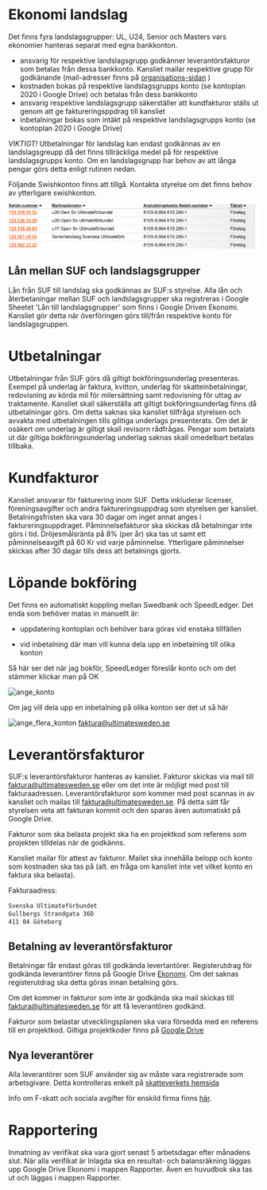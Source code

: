 # Ekonomi landslag

Det finns fyra landslagsgrupper: UL, U24, Senior och Masters vars ekonomier hanteras separat med egna bankkonton. 

* ansvarig för respektive landslagsgrupp godkänner leverantörsfakturor som betalas från dessa bankkonto. Kansliet mailar respektive grupp för godkänande (mail-adresser finns på [organisations-sidan](./organisation.html) )
* kostnaden bokas på respektive landslagsgrupps konto (se kontoplan 2020 i Google Drive) och betalas från dess bankkonto
* ansvarig respektive landslagsgrupp säkerställer att kundfakturor ställs ut genom att ge faktureringsppdrag till kansliet
* inbetalningar bokas som intäkt på respektive landslagsgrupps konto (se kontoplan 2020 i Google Drive)

*VIKTIGT!* Utbetalningar för landslag kan endast godkännas av en landslagsgreupp då det finns tillräckliga medel på för respektive landslagsgrupps konto. Om en landslagsgrupp har behov av att långa pengar görs detta enligt rutinen nedan.

Följande Swishkonton finns att tillgå. Kontakta styrelse om det finns behov av ytterligare swishkonton.

![Swishkonton](./media/Ekonomi/Swishkonton.png "Swishkonton")


## Lån mellan SUF och landslagsgrupper

Lån från SUF till landslag ska godkännas av SUF:s styrelse. Alla lån och återbetaningar mellan SUF och landslagsgrupper ska registreras i Google Sheetet 'Lån till landslagsgrupper' som finns i Google Driven Ekonomi. Kansliet gör detta när överföringen görs till/från respektive konto för landslagsgruppen.

# Utbetalningar

Utbetalningar från SUF görs då giltigt bokföringsunderlag presenteras. Exempel på underlag är faktura, kvitton, underlag för skatteinbetalningar, redovisning av körda mil för milersättning samt redovisning för uttag av traktamente. Kansliet skall  säkerställa att giltigt bokföringsunderlag finns då utbetalningar görs. Om detta saknas ska kansliet tillfråga styrelsen och avvakta med utbetalningen tills gilitiga underlags presenterats. Om det är osäkert om underlag är giltigt skall revisorn rådfrågas. Pengar som betalats ut där giltiga bokföringsunderlag underlag saknas skall omedelbart betalas tillbaka.


# Kundfakturor

Kansliet ansvarar för fakturering inom SUF. Detta inkluderar licenser, föreningsavgifter och andra faktureringsuppdrag som styrelsen ger kansliet. Betalningsfristen ska vara 30 dagar om inget annat anges i faktureringsuppdraget. Påminnelsefakturor ska skickas då betalningar inte görs i tid. Dröjesmålsränta på 8% (per år) ska tas ut samt ett påminnelseavgift på 60 Kr vid varje påminnelse. Ytterligare påminnelser skickas after 30 dagar tills dess att betalnings gjorts.


# Löpande bokföring

Det finns en automatiskt koppling mellan Swedbank och SpeedLedger. Det enda som behöver matas in manuellt är:

* uppdatering kontoplan och behöver bara göras vid enstaka tillfällen

* vid inbetalning där man vill kunna dela upp en inbetalning till olika konton

Så här ser det när jag bokför, SpeedLedger föreslår konto och om det stämmer klickar man på OK

![ange_konto](./media/Ekonomi/ange_konto.png "ange_konto")



Om jag vill dela upp en inbetalning på olika konton ser det ut så här


![ange_flera_konton](./media/Ekonomi/ange_flera_konton.png "ange_flera_konton")
faktura@ultimatesweden.se

# Leverantörsfakturor 

SUF:s leverantörsfakturor hanteras av kansliet. Fakturor skickas via mail till 
faktura@ultimatesweden.se eller om det inte är möjligt med post till fakturaadressen. Leverantörsfakturor som kommer med post scannas in av kansliet och mailas till faktura@ultimatesweden.se. På detta sätt får styrelsen veta att fakturan kommit och den sparas även automatiskt på Google Drive. 

Fakturor som ska belasta projekt ska ha en projektkod som referens som projekten tilldelas när de godkänns. 

Kansliet mailar för attest av fakturor. Mailet ska innehålla belopp och konto som kostnaden ska tas på (alt. en fråga om  kansliet inte vet vilket konto en faktura ska belasta).

Fakturaadress:

```
Svenska Ultimateförbundet
Gullbergs Strandgata 36D
411 04 Göteborg
```

## Betalning av leverantörsfakturor

Betalningar får endast göras till godkända levertantörer. Registerutdrag för godkända leverantörer finns på Google Drive [Ekonomi](https://drive.google.com/drive/folders/1rzow1bCGvufOQIUeFHirGzi2CB_YC1XM). Om det saknas registerutdrag ska detta göras innan betalning görs.

Om det kommer in fakturor som inte är godkända ska mail skickas till faktura@ultimatesweden.se för att få leverantören godkänd.

Fakturor som belastar utvecklingsplanen ska vara försedda med en referens till en projektkod. Giltiga projektkoder finns på [Google Drive](https://drive.google.com/drive/folders/0AP8_MerwYwMTUk9PVA)


## Nya leverantörer

Alla leverantörer som SUF använder sig av måste vara registrerade som arbetsgivare. Detta kontrolleras enkelt på [skatteverkets hemsida](https://www.skatteverket.se/privat/sjalvservice/allaetjanster/tjanster/hamtaforetagsinformation.4.3810a01c150939e893f3e69.html)

Info om F-skatt och sociala avgifter för enskild firma finns [här](https://www.skatteverket.se/foretagochorganisationer/sjalvservice/svarpavanligafragor/nystartadeforetag/foretagfskattfaq/jagharstartatettforetaghurbetalasminasocialavgifteromjagharfskatt.5.10010ec103545f243e8000709.html). 


# Rapportering

Inmatning av verifikat ska vara gjort senast 5 arbetsdagar efter månadens slut. När alla verifikat är
Inlagda ska en resultat- och balansräkning läggas upp Google Drive Ekonomi i mappen Rapporter. Även en huvudbok ska tas ut och läggas i mappen Rapporter.


